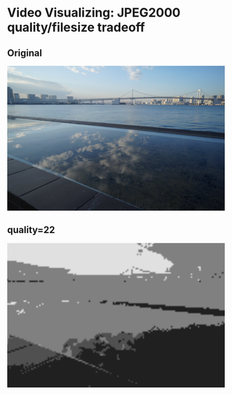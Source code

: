# Video Visualizing: JPEG2000 quality/filesize tradeoff



## Original
![](original/DSC04751.JPG)

## quality=22
![](decoded/22.png)
